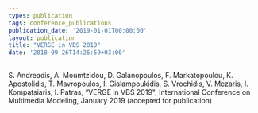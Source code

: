 ```yaml
---
types: publication
tags: conference_publications
publication_date: '2019-01-01T00:00:00'
layout: publication
title: "VERGE in VBS 2019"
date: '2018-09-26T14:26:59+03:00'
---
```

S. Andreadis, A. Moumtzidou, D. Galanopoulos, F. Markatopoulou, K. Apostolidis, T. Mavropoulos, I. Gialampoukidis, S. Vrochidis, V. Mezaris, I. Kompatsiaris, I. Patras, “VERGE in VBS 2019", International Conference on Multimedia Modeling, January 2019 (accepted for publication)